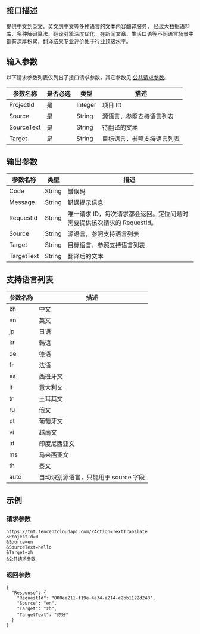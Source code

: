 ## 接口描述
提供中文到英文、英文到中文等多种语言的文本内容翻译服务， 经过大数据语料库、多种解码算法、翻译引擎深度优化，在新闻文章、生活口语等不同语言场景中都有深厚积累，翻译结果专业评价处于行业顶级水平。

## 输入参数
以下请求参数列表仅列出了接口请求参数，其它参数见 [公共请求参数](http://tcecqpoc.fsphere.cn/document/api/213/11650)。

| 参数名称 | 是否必选 | 类型 | 描述 |
|---------|---------|---------|---------|
| ProjectId | 是 | Integer | 项目 ID |
| Source | 是 | String | 源语言，参照支持语言列表 |
| SourceText | 是 | String | 待翻译的文本 |
| Target | 是 | String | 目标语言，参照支持语言列表 |

## 输出参数

| 参数名称 | 类型 | 描述 |
|---------|---------|---------|
| Code | String | 错误码 |
| Message | String | 错误提示信息 |
| RequestId | String | 唯一请求 ID，每次请求都会返回。定位问题时需要提供该次请求的 RequestId。 |
| Source | String | 源语言，参照支持语言列表 |
| Target | String | 目标语言，参照支持语言列表 |
| TargetText | String | 翻译后的文本 |

## 支持语言列表

| 参数名称 | 描述 |
| -----| -----|
| zh | 中文 | 
| en | 英文 |
| jp | 日语 |
| kr | 韩语 | 
| de | 德语 | 
| fr | 法语 |
| es | 西班牙文 | 
| it | 意大利文 | 
| tr | 土耳其文 | 
| ru | 俄文 | 
| pt | 葡萄牙文 | 
| vi | 越南文 | 
| id | 印度尼西亚文 | 
| ms | 马来西亚文 | 
| th | 泰文 | 
| auto | 自动识别源语言，只能用于 source 字段  |

## 示例
### 请求参数

```
https://tmt.tencentcloudapi.com/?Action=TextTranslate
&ProjectId=0
&Source=en
&SourceText=hello
&Target=zh
&公共请求参数
```
### 返回参数

```
{
  "Response": {
    "RequestId": "000ee211-f19e-4a34-a214-e2bb1122d248",
    "Source": "en",
    "Target": "zh",
    "TargetText": "你好"
  }
}
```
